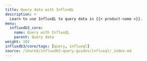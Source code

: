 ```yaml
---
title: Query data with InfluxQL
description: >
  Learn to use InfluxQL to query data in {{< product-name >}}.
menu:
  influxdb3_core:
    name: Query with InfluxQL
    parent: Query data
weight: 102
influxdb3/core/tags: [query, influxql]
source: /shared/influxdb3-query-guides/influxql/_index.md
---
```


<!--
The content for this page is at content/shared/influxdb3-query-guides/influxql/_index.md
-->
